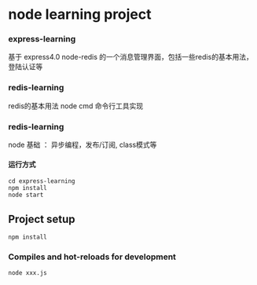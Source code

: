 # node learning project

### express-learning
基于 express4.0 node-redis 的一个消息管理界面，包括一些redis的基本用法，登陆认证等

### redis-learning
redis的基本用法 node cmd 命令行工具实现

### redis-learning
node 基础 ： 异步编程，发布/订阅, class模式等

#### 运行方式
```
cd express-learning
npm install
node start
```

## Project setup
```
npm install
```

### Compiles and hot-reloads for development
```
node xxx.js
```
